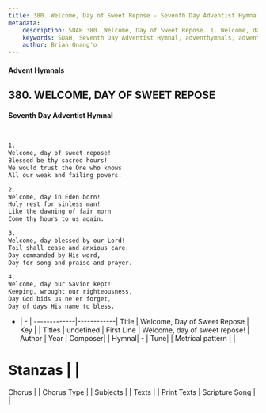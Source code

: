 ```yaml
---
title: 380. Welcome, Day of Sweet Repose - Seventh Day Adventist Hymnal
metadata:
    description: SDAH 380. Welcome, Day of Sweet Repose. 1. Welcome, day of sweet repose! Blessed be thy sacred hours! We would trust the One who knows All our weak and failing powers.
    keywords: SDAH, Seventh Day Adventist Hymnal, adventhymnals, advent hymnals, Welcome, Day of Sweet Repose, Welcome, day of sweet repose! 
    author: Brian Onang'o
---
```


#### Advent Hymnals
## 380. WELCOME, DAY OF SWEET REPOSE
#### Seventh Day Adventist Hymnal

```txt


1.
Welcome, day of sweet repose!
Blessed be thy sacred hours!
We would trust the One who knows
All our weak and failing powers.

2.
Welcome, day in Eden born!
Holy rest for sinless man!
Like the dawning of fair morn
Come thy hours to us again.

3.
Welcome, day blessed by our Lord!
Toil shall cease and anxious care.
Day commanded by His word,
Day for song and praise and prayer.

4.
Welcome, day our Savior kept!
Keeping, wrought our righteousness,
Day God bids us ne’er forget,
Day of days His name to bless.


```

- |   -  |
-------------|------------|
Title | Welcome, Day of Sweet Repose |
Key |  |
Titles | undefined |
First Line | Welcome, day of sweet repose! |
Author | 
Year | 
Composer|  |
Hymnal|  - |
Tune|  |
Metrical pattern | |
# Stanzas |  |
Chorus |  |
Chorus Type |  |
Subjects |  |
Texts |  |
Print Texts | 
Scripture Song |  |
  
